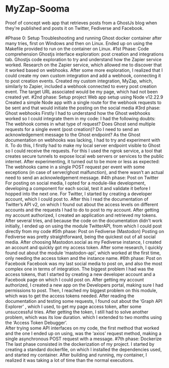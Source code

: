 # MyZap-Sooma
Proof of concept web app that retrieves posts from a GhostJs blog when they're published and posts it on Twitter, Fediverse and Facebook.

#Phase 0: Setup 
Troubleshooting and running Ghost docker container after many tries, first on Windows and then on Linux.
Ended up on using the Makefile provided to run on the container on Linux.
#1st Phase: Code comprehension
Ghostjs interface exploration: post creation and integrations tab.
Ghostjs code exploration to try and understand how the Zapier service worked.
Research on the Zapier service, which allowed me to discover that it worked based on webhooks.
After some more exploration, I realized that I could create my own custom integration and add a webhook, connecting it to post creation events.
Created my custom integration, MyZap, which, similarly to Zapier, included a webhook connected to every post creation event. The target URL associated would be my page, which had not been created yet.
#2nd phase: Setup project 
Web app setup using Node v12.22.9 
Created a simple Node app with a single route for the webhook requests to be sent and that would initiate the posting on the social media
#3rd phase: Ghost webhooks
Firstly I had to understand how the Ghost webhooks worked so I could integrate them in my code: 
I had the following doubts: The webhook comes in what type of request? Does Ghost send multiple requests for a single event (post creation)? Do I need to send an acknowledgement message to the Ghost endpoint? As the Ghost documentation on webhooks was lacking, I had to try and experiment with it.
To do this, I firstly had to make my local server endpoint visible to Ghost so I could receive the requests. For this I used the ngrok service, a tool that creates secure tunnels to expose local web servers or services to the public internet. 
After experimenting, it turned out to be more or less as expected: The webhooks came in a single POST request per event with some exceptions (in case of server/ghost malfunction), and there wasn’t an actual need to send an acknowledgement message.
#4th phase: Post on Twitter
For posting on social media, I opted for a module-like development, developing a component for each social, test it and validate it before I hopped into the next one.
For Twitter, I started by creating a developer account, which I could post to. After this I read the documentation of Twitter’s API v2, on which I found out about the access levels on different accounts and the requests I had to do to post to my account. 
After getting my account authorized, I created an application and retrieved my tokens.
After several tries, and because the code on the documentation didn’t work initially, I ended up on using the module TwitterAPI, from which I could post directly from my code
#5th phase: Post on Fediverse (Mastodon)
Posting on Fediverse was pretty straightforward, being the quickest out of all social media.
After choosing Mastodon.social as my Fediverse instance, I created an account and quickly got my access token.
After some research, I quickly found out about the module ‘mastodon-api’, which worked at the first time, only needing the access token and the instance name.
#6th phase: Post on Facebook
Facebook was my last social media to post on, and also the most complex one in terms of integration. The biggest problem I had was the access tokens, that 
I started by creating a new developer account and a Facebook page on which I could post on. After getting my account authorized, I created a new app on the Developers portal, making sure I had permissions to post.
Then, I reached my biggest problem on this module, which was to get the access tokens needed. After reading the documentation and testing some requests, I found out about the ‘Graph API Explorer’ , which I used, to get my page access token, after some unsuccessful tries. After getting the token, I still had to solve another problem, which was its low duration. which I extended to two months using the ‘Access Token Debugger’.   
After trying some API interfaces on my code, the first method that worked and the one I ended up on using, was the ‘axios’ request method, making a single asynchronous POST request with a message.
#7th phase: Dockerize
The last phase consisted in the dockerization of my project.
I started by creating a standard dockerfile, on which I installed the dependencies used, and started my container. After building and running, my container, I realized it was taking a lot of time than the normal executions.
